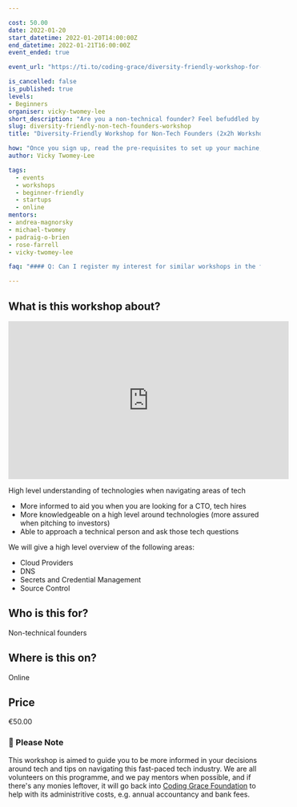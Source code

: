 ```yaml
---

cost: 50.00
date: 2022-01-20
start_datetime: 2022-01-20T14:00:00Z
end_datetime: 2022-01-21T16:00:00Z
event_ended: true

event_url: "https://ti.to/coding-grace/diversity-friendly-workshop-for-non-tech-founders"

is_cancelled: false
is_published: true
levels:
- Beginners
organiser: vicky-twomey-lee
short_description: "Are you a non-technical founder? Feel befuddled by technologies and their terms as you are figuring out if you need a CTO, technical team in-house or out-sourcing it? Coding Grace Foundation is delighted to present a virtual foundational workshops to help alleviate those fears of asking and discussing about technology as you build and expand your business to the next level. Each session is 2 hours."
slug: diversity-friendly-non-tech-founders-workshop
title: "Diversity-Friendly Workshop for Non-Tech Founders (2x2h Workshops)"

how: "Once you sign up, read the pre-requisites to set up your machine, any questions, email [workshops@codinggrace.com](mailto:workshops@codinggrace.com). In the meantime, you will receive a link and details on videos to view before the workshop, and how to join the session and we will make sure everyone is setup before we proceed with the workshop. And ask questions at any time during the workshop, we have mentors on hand to help you."
author: Vicky Twomey-Lee

tags:
  - events
  - workshops
  - beginner-friendly
  - startups
  - online
mentors:
- andrea-magnorsky
- michael-twomey
- padraig-o-brien
- rose-farrell
- vicky-twomey-lee

faq: "#### Q: Can I register my interest for similar workshops in the future if I can't make it to this one?\n Yes, head over to our [ticket page and register your interest instead](https://ti.to/coding-grace/diversity-friendly-workshop-for-non-tech-founders)."

---
```


## What is this workshop about?

<iframe width="560" height="315" src="https://www.youtube.com/embed/8nJ5DJz8mDc" title="YouTube video player" frameborder="0" allow="accelerometer; autoplay; clipboard-write; encrypted-media; gyroscope; picture-in-picture" allowfullscreen></iframe>

High level understanding of technologies when navigating areas of tech

* More informed to aid you when you are looking for a CTO, tech hires
* More knowledgeable on a high level around technologies (more assured when pitching to investors)
* Able to approach a technical person and ask those tech questions 

We will give a high level overview of the following areas:

* Cloud Providers
* DNS
* Secrets and Credential Management
* Source Control

## Who is this for?
Non-technical founders

## Where is this on?
Online

## Price
€50.00

### 📍 Please Note

This workshop is aimed to guide you to be more informed in your decisions around tech and tips on navigating this fast-paced tech industry. We are all volunteers on this programme, and we pay mentors when possible, and if there's any monies leftover, it will go back into [Coding Grace Foundation](https://codinggrace.com) to help with its administritive costs, e.g. annual accountancy and bank fees.


